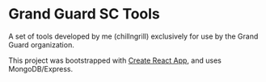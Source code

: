 # Grand Guard SC Tools

A set of tools developed by me (chillngrill) exclusively for use by the Grand Guard organization.

This project was bootstrapped with [Create React App](https://github.com/facebook/create-react-app), and uses MongoDB/Express.